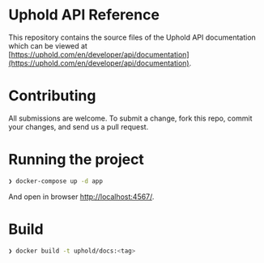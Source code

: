 # Uphold API Reference
This repository contains the source files of the Uphold API documentation which can be viewed at [https://uphold.com/en/developer/api/documentation](https://uphold.com/en/developer/api/documentation).

# Contributing
All submissions are welcome. To submit a change, fork this repo, commit your changes, and send us a pull request.

# Running the project

```bash
❯ docker-compose up -d app
```

And open in browser [http://localhost:4567/](http://localhost:4567/).

# Build
```bash
❯ docker build -t uphold/docs:<tag>
```
